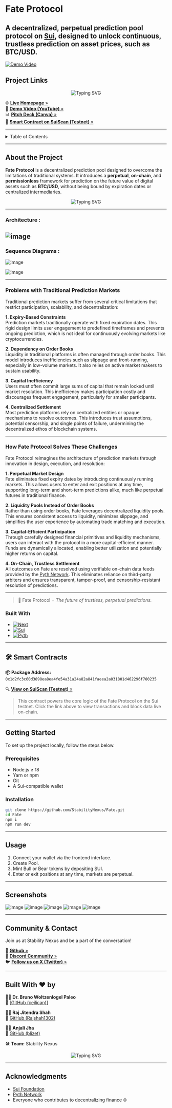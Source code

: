 # Fate Protocol
A decentralized, perpetual prediction pool protocol on [Sui](https://sui.io/), designed to unlock continuous, trustless prediction on asset prices, such as BTC/USD.
---

<!-- Embedding Demo Video  -->

[![Demo Video](https://img.youtube.com/vi/wUydLM6ex2A/maxresdefault.jpg)](https://youtu.be/wUydLM6ex2A)

##  Project Links

<p align="center">
  <img src="https://readme-typing-svg.demolab.com?font=Fira+Code&weight=500&pause=1000&color=blue&center=true&vCenter=true&multiline=true&width=600&lines=Check+them+out+to+understand+Fate+Protocol!" alt="Typing SVG" />
</p>

🌐 [**Live Homepage** »](https://fate-ivory.vercel.app/)  
🎥 [**Demo Video (YouTube)** »](https://youtu.be/wUydLM6ex2A)  
📊 [**Pitch Deck (Canva)** »](https://www.canva.com/design/DAGoMvKqF6I/EwaTeM14qztfVcs1aVfl6w/view?utlId=h3a9d19153a#21)  
🧾 [**Smart Contract on SuiScan (Testnet)** »](https://suiscan.xyz/testnet/object/0x1d2fc3c60d3898ea8ea4fe54a31a24a82a841faeea2a031801d462296f780235/tx-blocks)

---

<!-- TABLE OF CONTENTS -->

<!-- TABLE OF CONTENTS -->

<details>
  <summary>Table of Contents</summary>
  <ol>
    <li>
      <a href="#about-the-project">About The Project</a>
      <ul>
        <li><a href="#built-with">Built With</a></li>
      </ul>
    </li>
    <li>
      <a href="#project-links">Project Links</a>
    </li>
    <li>
      <a href="#getting-started">Getting Started</a>
      <ul>
        <li><a href="#prerequisites">Prerequisites</a></li>
        <li><a href="#installation">Installation</a></li>
      </ul>
    </li>
    <li><a href="#usage">Usage</a></li>
    <li><a href="#%EF%B8%8F-smart-contracts">Smart Contracts</a></li>
    <li><a href="#community--contact">🌐 Community & Contact</a></li>
    <li><a href="#built-with-%EF%B8%8F-by">👥 Built With ❤️ by</a></li>
    <li><a href="#acknowledgments">Acknowledgments</a></li>
  </ol>
</details>


---

## About the Project

**Fate Protocol** is a decentralized prediction pool designed to overcome the limitations of traditional systems. It introduces a **perpetual**, **on-chain**, and **permissionless** framework for prediction on the future value of digital assets such as **BTC/USD**, without being bound by expiration dates or centralized intermediaries.

<p align="center">
  <img src="https://readme-typing-svg.demolab.com?font=Fira+Code&weight=500&pause=2000&color=purple&center=true&vCenter=true&multiline=true&width=600&lines=Why+bet+on+tomorrow,+when+you+can+predict+forever?" alt="Typing SVG" />
</p>

---
### Architecture :
![image](https://github.com/user-attachments/assets/25cb0d7f-439d-4132-949d-76ce5c163a45)
---
### Sequence Diagrams :
![image](https://github.com/user-attachments/assets/01ea9b80-0c35-4632-a4e7-78042179bb37)

![image](https://github.com/user-attachments/assets/9c792de3-76cc-40df-80cc-935bba700a79)

---

### Problems with Traditional Prediction Markets

Traditional prediction markets suffer from several critical limitations that restrict participation, scalability, and decentralization:

**1. Expiry-Based Constraints**  
Prediction markets traditionally operate with fixed expiration dates. This rigid design limits user engagement to predefined timeframes and prevents ongoing prediction, which is not ideal for continuously evolving markets like cryptocurrencies.

**2. Dependency on Order Books**  
Liquidity in traditional platforms is often managed through order books. This model introduces inefficiencies such as slippage and front-running, especially in low-volume markets. It also relies on active market makers to sustain usability.

**3. Capital Inefficiency**  
Users must often commit large sums of capital that remain locked until market resolution. This inefficiency makes participation costly and discourages frequent engagement, particularly for smaller participants.

**4. Centralized Settlement**  
Most prediction platforms rely on centralized entities or opaque mechanisms to resolve outcomes. This introduces trust assumptions, potential censorship, and single points of failure, undermining the decentralized ethos of blockchain systems.

---

### How Fate Protocol Solves These Challenges

Fate Protocol reimagines the architecture of prediction markets through innovation in design, execution, and resolution:

**1. Perpetual Market Design**  
Fate eliminates fixed expiry dates by introducing continuously running markets. This allows users to enter and exit positions at any time, supporting long-term and short-term predictions alike, much like perpetual futures in traditional finance.

**2. Liquidity Pools Instead of Order Books**  
Rather than using order books, Fate leverages decentralized liquidity pools. This ensures consistent access to liquidity, minimizes slippage, and simplifies the user experience by automating trade matching and execution.

**3. Capital-Efficient Participation**  
Through carefully designed financial primitives and liquidity mechanisms, users can interact with the protocol in a more capital-efficient manner. Funds are dynamically allocated, enabling better utilization and potentially higher returns on capital.

**4. On-Chain, Trustless Settlement**  
All outcomes on Fate are resolved using verifiable on-chain data feeds provided by the [Pyth Network](https://pyth.network/). This eliminates reliance on third-party arbiters and ensures transparent, tamper-proof, and censorship-resistant resolution of predictions.

---

> 🔮 Fate Protocol = *The future of trustless, perpetual predictions.*


### Built With

* [![Next][Next.js]][Next-url]
* [![Sui][Sui.dev]][Sui-url]
* [![Pyth][Pyth.network]][Pyth-url]

<!-- Badges -->

[Next.js]: https://img.shields.io/badge/Next.js-000000?style=for-the-badge&logo=nextdotjs&logoColor=white
[Sui.dev]: https://img.shields.io/badge/Sui-5D3FD3?style=for-the-badge&logo=apachespark&logoColor=white
[Pyth.network]: https://img.shields.io/badge/Pyth_Network-0A0A23?style=for-the-badge&logo=data:image/svg+xml;base64,...&logoColor=white

<!-- Links -->

[Next-url]: https://nextjs.org/
[Sui-url]: https://sui.io/
[Pyth-url]: https://pyth.network/

---

## 🛠️ Smart Contracts

**📦 Package Address:**  
`0x1d2fc3c60d3898ea8ea4fe54a31a24a82a841faeea2a031801d462296f780235`

🔍 [**View on SuiScan (Testnet)** »](https://suiscan.xyz/testnet/object/0x1d2fc3c60d3898ea8ea4fe54a31a24a82a841faeea2a031801d462296f780235/tx-blocks)

> This contract powers the core logic of the Fate Protocol on the Sui testnet. Click the link above to view transactions and block data live on-chain.

---

## Getting Started

To set up the project locally, follow the steps below.

### Prerequisites

* Node.js ≥ 18
* Yarn or npm
* Git
* A Sui-compatible wallet

### Installation

```bash
git clone https://github.com/StabilityNexus/Fate.git
cd Fate
npm i
npm run dev
```

---

## Usage

1. Connect your wallet via the frontend interface.
2. Create Pool.
3. Mint Bull or Bear tokens by depositing SUI.
4. Enter or exit positions at any time, markets are perpetual.

---
## Screenshots
![image](https://github.com/user-attachments/assets/33a11f36-6a38-4f54-a797-30d3d1f2f9fc)
![image](https://github.com/user-attachments/assets/da530987-b2d3-4854-9f7b-85ade20c1c04)
![image](https://github.com/user-attachments/assets/4edc71d7-5af7-4a05-b60b-2c1501f58820)
![image](https://github.com/user-attachments/assets/64fc374c-4241-4220-8564-af09a0e9b525)
![image](https://github.com/user-attachments/assets/b3321dfa-09ba-4092-8d78-0cf2b5bc73bb)

---

## Community & Contact

Join us at Stability Nexus and be a part of the conversation!  

📂 [**Github** »](https://github.com/StabilityNexus/Fate)  
💬 [**Discord Community** »](https://discord.com/invite/CNKDTSvYa7)  
🐦 [**Follow us on X (Twitter)** »](https://x.com/StabilityNexus)

---

## Built With ❤️ by
👨‍💻 **Dr. Bruno Woltzenlogel Paleo**  
🔗 [[GitHub (ceilican)](https://github.com/ceilican)]

👨‍💻 **Raj Jitendra Shah**  
🔗 [GitHub (Rajshah1302)](https://github.com/Rajshah1302)

👩‍💻 **Anjali Jha**  
🔗 [GitHub (blizet)](https://github.com/blizet)

🛠️ **Team:** Stability Nexus

<p align="center">
  <img src="https://readme-typing-svg.demolab.com?font=Fira+Code&weight=500&pause=1000&color=22C55E&center=true&vCenter=true&multiline=true&width=700&lines=Building+decentralized+futures%2C+one+block+at+a+time+%F0%9F%94%8E" alt="Typing SVG" />
</p>


---

## Acknowledgments

* [Sui Foundation](https://sui.io/)
* [Pyth Network](https://pyth.network/)
* Everyone who contributes to decentralizing finance 🌐
